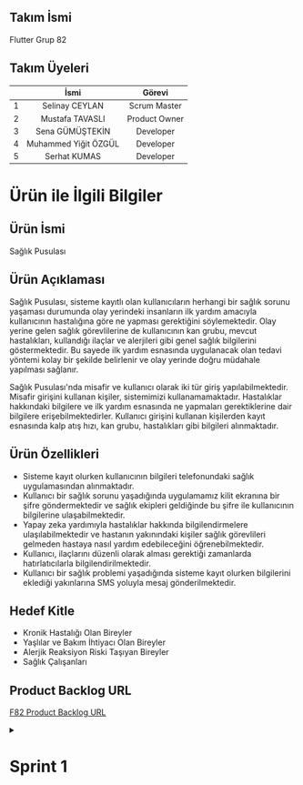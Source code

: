 ## Takım İsmi
Flutter Grup 82

## Takım Üyeleri

|         |    İsmi     |    Görevi    |
|  ------   | :----------: | :----------: |
| 1 | Selinay CEYLAN | Scrum Master |
| 2 | Mustafa TAVASLI | Product Owner |
| 3 | Sena GÜMÜŞTEKİN | Developer |
| 4 | Muhammed Yiğit ÖZGÜL | Developer |
| 5 | Serhat KUMAS  | Developer |


# Ürün ile İlgili Bilgiler

## Ürün İsmi
Sağlık Pusulası

## Ürün Açıklaması
Sağlık Pusulası, sisteme kayıtlı olan kullanıcıların herhangi bir sağlık sorunu yaşaması durumunda olay yerindeki insanların ilk yardım amacıyla kullanıcının hastalığına göre ne yapması gerektiğini söylemektedir. Olay yerine gelen sağlık görevlilerine de kullanıcının kan grubu, mevcut hastalıkları, kullandığı ilaçlar ve alerjileri gibi genel sağlık bilgilerini göstermektedir. Bu sayede ilk yardım esnasında uygulanacak olan tedavi yöntemi kolay bir şekilde belirlenir ve olay yerinde doğru müdahale yapılması sağlanır. 

Sağlık Pusulası'nda misafir ve kullanıcı olarak iki tür giriş yapılabilmektedir. Misafir girişini kullanan kişiler, sistemimizi kullanamamaktadır. Hastalıklar hakkındaki bilgilere ve ilk yardım esnasında ne yapmaları gerektiklerine dair bilgilere erişebilmektedirler. Kullanıcı girişini kullanan kişilerden kayıt esnasında kalp atış hızı, kan grubu, hastalıkları gibi bilgileri alınmaktadır. 

## Ürün Özellikleri
* Sisteme kayıt olurken kullanıcının bilgileri telefonundaki sağlık uygulamasından alınmaktadır.
* Kullanıcı bir sağlık sorunu yaşadığında uygulamamız kilit ekranına bir şifre göndermektedir ve sağlık ekipleri geldiğinde bu şifre ile kullanıcının bilgilerine ulaşabilmektedir.
* Yapay zeka yardımıyla hastalıklar hakkında bilgilendirmelere ulaşılabilmektedir ve hastanın yakınındaki kişiler sağlık görevlileri gelmeden hastaya nasıl yardım edebileceğini öğrenebilmektedir.
* Kullanıcı, ilaçlarını düzenli olarak alması gerektiği zamanlarda hatırlatıcılarla bilgilendirilmektedir.
* Kullanıcı bir sağlık problemi yaşadığında sisteme kayıt olurken bilgilerini eklediği yakınlarına SMS yoluyla mesaj gönderilmektedir.

## Hedef Kitle
* Kronik Hastalığı Olan Bireyler
* Yaşlılar ve Bakım İhtiyacı Olan Bireyler
* Alerjik Reaksiyon Riski Taşıyan Bireyler
* Sağlık Çalışanları

## Product Backlog URL
[F82 Product Backlog URL](https://trello.com/invite/b/3TDOCslC/ATTI0edd6c40703b14513f90af80949ac0f5491194AF/saglik-pusulasi-f82)


<details>
  <summary><h1>Sprint 1</h1></summary>
  
  <h3>Sprint Notları</h3>
  <ul>
    <li>UI tasarımlarında Figma uygulaması kullanılmaktadır.</li>
    <li>Proje yönetimi için Trello uygulaması kullanılmaktadır.</li>
     <li>Ürün için giriş sistemi olarak e-posta ve Google ile giriş yapılmaktadır.</li>
  </ul>

  ### Tahmin Edilen Tamamlanacak Puan
  30 Puan

  ### Tahmin Mantığı
  Proje boyunca tamamlanması gereken backlog puanı 30'dur. İlk sprint için bitirilmesi gereken puan 8 olarak belirlenmiştir ve hedefe ulaşılmıştır.


  ### Daily Scrum
Daha kolay ve ulaşılabilir olduğu için Whatshapp ve Discord uygulaması üzerinden görüşmeler sağlanmıştır, bu sayede zaman tasarrufu yapılarak iş süreçleri daha verimli hale getirilmiştir.  
**Toplantı ve Whatshapp Notları :** https://imgur.com/a/kLTrBag

   <details>
  <summary><h3>Sprint Board Updates</h3></summary>

![Açıklama metni](https://raw.githubusercontent.com/mustafatavasli/oua-bootcamp/main/saglik_pusulasi/BoardUpdate/Ekran%20Resmi%202024-07-07%2018.57.55.png)

![Açıklama metni](https://raw.githubusercontent.com/mustafatavasli/oua-bootcamp/main/saglik_pusulasi/BoardUpdate/Ekran%20Resmi%202024-07-07%2018.58.58.png)



  </details>

  <details>
  <summary><h3>Screenshots</h3></summary>

 ### Başlangıç ve Giriş Ekranları
  <table>
  <tr>
    <td><img src="https://github.com/mustafatavasli/oua-bootcamp/blob/main/saglik_pusulasi/Screenshots/Splash%20Screen%20(Completed).png?raw=true" alt="Splash Screen" width="200"/></td>
    <td><img src="https://github.com/mustafatavasli/oua-bootcamp/blob/main/saglik_pusulasi/Screenshots/Intro%20Screen%20(Completed).png?raw=true" alt="Intro Screen" width="200"/></td>
    <td><img src="https://github.com/mustafatavasli/oua-bootcamp/blob/main/saglik_pusulasi/Screenshots/Login%20Screen%20(Completed).png?raw=true" alt="Login Screen" width="200"/></td>
    <td><img src="https://github.com/mustafatavasli/oua-bootcamp/blob/main/saglik_pusulasi/Screenshots/Sign%20Up%20Screen%20(Completed).png?raw=true" alt="Sign Up Screen" width="200"/></td>
  </tr>
</table>

 ### Anasayfa ve Kart Ekranları
<table>
  <tr>
    <td><img src="https://github.com/mustafatavasli/oua-bootcamp/blob/main/saglik_pusulasi/Screenshots/Home%20Screen%20(Completed).png?raw=true" alt="Splash Screen" width="200"/></td>
    <td><img src="https://github.com/mustafatavasli/oua-bootcamp/blob/main/saglik_pusulasi/Screenshots/User%20Card%20Screen%20(Completed).png?raw=true" alt="Screen 1" width="200"/></td>
    <td><img src="https://github.com/mustafatavasli/oua-bootcamp/blob/main/saglik_pusulasi/Screenshots/Guest%20Card%20Screen%20(Completed).png?raw=true" alt="Screen 2" width="200"/></td>
  </tr>
</table>

### İlaç Hatırlatıcı ve Alerjiler Ekranları
<table>
  <tr>
    <td><img src="https://raw.githubusercontent.com/mustafatavasli/oua-bootcamp/main/saglik_pusulasi/Screenshots/Ilac%20Hatırlatıcı%20Sekmesi%20(Completed).png" alt="Ssplash Screen" width="200"/></td>
    <td><img src="https://raw.githubusercontent.com/mustafatavasli/oua-bootcamp/main/saglik_pusulasi/Screenshots/Ilac%20Hatırlatıcı%20Ekleme%20Sekmesi%20(Completedd).png" alt="Sccreen 1" width="200"/></td>
    <td><img src="https://github.com/mustafatavasli/oua-bootcamp/blob/main/saglik_pusulasi/Screenshots/Alerjiler%20Sekmesi%20(Completed).png?raw=true" alt="Screen 2" width="200"/></td>
   <td><img src="https://github.com/mustafatavasli/oua-bootcamp/blob/main/saglik_pusulasi/Screenshots/Alerji%20Ekleme%20Sekmesi%20(Completed).png?raw=true" alt="Screen 2" width="200"/></td>
  </tr>
</table>


### Yakınlarım Ekranları
<table>
  <tr>
    <td><img src="https://github.com/mustafatavasli/oua-bootcamp/blob/main/saglik_pusulasi/Screenshots/Yakınlarım%20Sekmesi%20(Completed).png?raw=true" alt="Splash Screen" width="200"/></td>
    <td><img src="https://github.com/mustafatavasli/oua-bootcamp/blob/main/saglik_pusulasi/Screenshots/Yakınlarım%20Ekleme%20Sekmesi%20(Completed).png?raw=true" alt="Screen 1" width="200"/></td>
  </tr>
</table>


</details>


  <h3>Sprint Review</h3>
  <ul>
    <li>Yiğit ve Sena'nın önerileri doğrultusunda, uygulamanın ismi "Sağlık Pusulası" olarak belirlendi. Proje ekibi, isim seçimi sürecinde pek çok seçenek değerlendirdi. Kullanıcı dostu ve akılda kalıcı bir isim üzerinde uzlaşıldı.</li>
    <li>Mustafa ve Selinay, UI tasarımının büyük bir kısmını tamamlamak için iş birliği içinde çalıştı. Sürekli iletişim halinde kalarak, fikir alışverişinde bulundular ve her aşamada birbirlerinin geri bildirimlerini dikkate aldılar. </li>
    <li>Bu sprintte karşılaşılan sorun logonun belirlenmesi oldu. </li>
     <li>Sprint süreci son derece verimli ve başarılı bir şekilde geçirilmiştir. Takım üyeleri, her aşamada birbirleriyle uyum içinde çalışarak belirlenen hedeflere ulaşmak için ortak kararlar almışlardır. Takımın bu çalışması, sürecin sorunsuz ilerlemesini sağlamış ve belirlenen sprint hedeflerine zamanında ve eksiksiz ulaşılmasına olanak tanımıştır. </li>
  </ul>

  <h3>Sprint Retroperspective</h3>
  <ul>
    <li>İkinci sprint için backend ve API işlemlerinin yapılmasına karar verilmiştir.</li>
  </ul>
  
</details>


  
